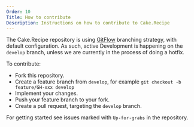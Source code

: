 ```yaml
---
Order: 10
Title: How to contribute
Description: Instructions on how to contribute to Cake.Recipe
---
```


The Cake.Recipe repository is using [GitFlow] branching strategy, with default configuration.
As such, active Development is happening on the `develop` branch, unless we are currently in the process of doing a hotfix.

To contribute:

* Fork this repository.
* Create a feature branch from `develop`, for example `git checkout -b feature/GH-xxx develop`
* Implement your changes.
* Push your feature branch to your fork.
* Create a pull request, targeting the `develop` branch.

For getting started see issues marked with `Up-for-grabs` in the repository.

[GitFlow]: (http://nvie.com/posts/a-successful-git-branching-model/)
